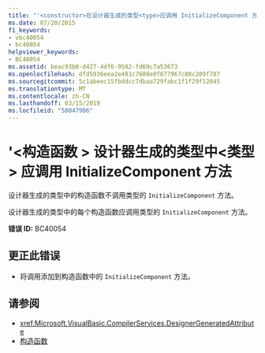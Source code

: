 ```yaml
---
title: "'<constructor>在设计器生成的类型<type>应调用 InitializeComponent 方法"
ms.date: 07/20/2015
f1_keywords:
- vbc40054
- bc40054
helpviewer_keywords:
- BC40054
ms.assetid: beac93b0-d427-4df6-9582-fd69c7a53673
ms.openlocfilehash: dfd5936eea2e481c7608e0f877967c88c209f787
ms.sourcegitcommit: 5c1abeec15fbddcc7dbaa729fabc1f1f29f12045
ms.translationtype: MT
ms.contentlocale: zh-CN
ms.lasthandoff: 03/15/2019
ms.locfileid: "58047906"
---
```

# <a name="constructor-in-designer-generated-type-type-should-call-initializecomponent-method"></a>'\<构造函数 > 设计器生成的类型中\<类型 > 应调用 InitializeComponent 方法
设计器生成的类型中的构造函数不调用类型的 `InitializeComponent` 方法。  
  
 设计器生成的类型中的每个构造函数应调用类型的 `InitializeComponent` 方法。  
  
 **错误 ID:** BC40054  
  
## <a name="to-correct-this-error"></a>更正此错误  
  
-   将调用添加到构造函数中的 `InitializeComponent` 方法。  
  
## <a name="see-also"></a>请参阅

- <xref:Microsoft.VisualBasic.CompilerServices.DesignerGeneratedAttribute>
- [构造函数](~/docs/visual-basic/programming-guide/concepts/object-oriented-programming.md#constructors)
